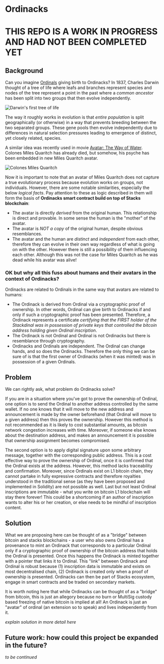 # Ordinacks

# THIS REPO IS A WORK IN PROGRESS AND HAD NOT BEEN COMPLETED YET

## Background

Can you imagine [Ordinals](https://github.com/casey/ord) giving birth to Ordinacks? In 1837, Charles Darwin thought of a tree of life where leafs and branches represent species and nodes of the tree represent a point in the past where a _common ancestor_ has been split into two groups that then evolve independently.  

![Darwin's first tree of life](https://i.guim.co.uk/img/static/sys-images/Guardian/Pix/pictures/2008/04/17/DarwinSketch.article.jpg?width=620&quality=45&dpr=2&s=none)

The way it roughly works in evolution is that _entire population_ is split geographically (or otherwise) in a way that prevents breeding between the two separated groups. These gene pools then evolve independently due to differences in natural selection pressures leading to emergence of distinct, yet closely related, species.

A similar idea was recently used in movie [Avatar: The Way of Water](https://en.wikipedia.org/wiki/Avatar:_The_Way_of_Water). Colones Miles Quaritch has already died, but somehow, his psyche has been embedded in new Miles Quaritch avatar.

![Colones Miles Quaritch](https://static1.cbrimages.com/wordpress/wp-content/uploads/2022/12/why-avatar-2-s-quaritch-is-more-dangerous-than-the-original.jpg)

Now it is important to note that an avatar of Miles Quaritch does not capture a true evolutionary process because evolution works on groups, not individuals. However, there are some notable similarities, especially the below _logical facts_. Pay attention to these as logic described in them will form the basis of __Ordinacks smart contract build on top of Stacks blockchain__:

- The avatar is directly _derived_ from the original human. This relationship is direct and provable. In some sense the human is the "mother" of the avatar.
- The avatar is _NOT a copy_ of the original human, despite obvious resemblances.
- The avatar and the human are _distinct_ and _independent_ from each other, therefore they can evolve in their own way regardless of what is going on with the other. However there is still a possibility of them influencing each other. Although this was not the case for Miles Quaritch as he was dead while his avatar was alive!

### OK but why all this fuss about humans and their avatars in the context of Ordinacks?

Ordinacks are related to Ordinals in the same way that avatars are related to humans:

- The Ordinack is derived from Ordinal via a cryptographic proof of ownership. In other words, Ordinal can give birth to Ordinacks if and only if such a cryptographic proof has been presented. Therefore, a Ordinack represents a certificate _certifying that the FIRST holder of the Stackdinal was in possession of private keys that controlled the bitcoin address holding given Ordinal inscription_.
- The Ordinack is not Ordinal and Ordinal is not Ordinacks but there is resemblance through cryptography.
- Ordinacks and Ordinals are independent. The Ordinal can change hands, and so does the Ordinacks. Therefore the only thing we can be sure of is that the first owner of Ordinacks (when it was minted) was in possession of a given Ordinals.

## Problem

We can rightly ask, what problem do Ordinacks solve?

If you are in a situation where you've got to prove the ownership of Ordinal, one option is to send the Ordinal to another address controlled by the same wallet. If no one knows that it will move to the new address and announcement is made by the owner beforehand (that Ordinal will move to a given address) then this proves the ownership. However this method is not recommended as it is likely to cost substantial amounts, as bitcoin network congestion increases with time. Moreover, if someone else knows about the destination address, and makes an announcement it is possible that ownership assignment becomes compromised.    

The second option is to apply digital signature upon some arbitrary message, together with the corresponding public address. This is a cost effective way to prove the ownership of Ordinal, once it is confirmed that the Ordinal exists at the address. However, this method lacks traceability and confirmation. Moreover, since Ordinals exist on L1 bitcoin chain, they cannot partake in fully expressive contracts and therefore royalties understood in the traditional sense (as they have been proposed and implemented in Solidity) are not possible as well. Last but not least Ordinal inscriptions are immutable - what you write on bitcoin L1 blockchain will stay there forever! This could be a shortcoming if an author of inscription wants to alter his or her creation, or else needs to be mindful of inscription content.

## Solution

What we are proposing here can be thought of as a "bridge" between bitcoin and stacks blockchains - a user who also owns Ordinal has a provenance to mint an Ordinack that corresponds to a particular Ordinal only if a cryptographic proof of ownership of the bitcoin address that holds the Ordinal is presented. Once this happens the Ordinack is minted together with a pointer that links it to Ordinal. This "link" between Ordinack and Ordinal is robust because (1) inscription data is immutable and exists on most decentralised chain, (2) Ordinack is created only when a proof of ownership is presented. Ordinacks can then be part of Stacks ecosystem, engage in smart contracts and be traded on secondary markets.

 It is worth noting here that while Ordinacks can be thought of as a "bridge" from bitcoin, this is just an allegory because no burn or MultiSig custody based freezing of native bitcoin is implied at all! An Ordinack is just an "avatar" of ordinal (an extension so to speak) and lives independently from it.   

_explain solution in more detail here_

## Future work: how could this project be expanded in the future?

 _to be continued_
